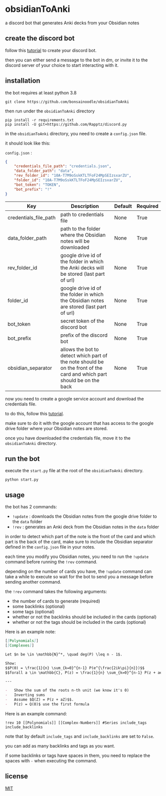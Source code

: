 # obsidianToAnki

a discord bot that generates Anki decks from your Obsidian notes

## create the discord bot

follow this [tutorial](https://discordpy.readthedocs.io/en/stable/discord.html) to create your discord bot.

then you can either send a message to the bot in dm, or invite it to the discord server of your choice to start interacting with it.

## installation

the bot requires at least python 3.8

```
git clone https://github.com/bonsainoodle/obsidianToAnki
```

then run under the `obsidianToAnki` directory

```
pip install -r requirements.txt
pip install -U git+https://github.com/Rapptz/discord.py
```

in the `obsidianToAnki` directory, you need to create a `config.json` file.

it should look like this:

`config.json` :

```json
{
    "credentials_file_path": "credentials.json",
    "data_folder_path": "data",
    "rev_folder_id": "10A-T7M9oSskKTLTFoF24MpSEIzsxarZU",
    "folder_id": "10A-T7M9oSskKTLTFoF24MpSEIzsxarZU",
    "bot_token": "TOKEN",
    "bot_prefix": "!"
}
```

| Key                   | Description                                                                                                             | Default | Required |
| --------------------- | ----------------------------------------------------------------------------------------------------------------------- | ------- | -------- |
| credentials_file_path | path to credentials file                                                                                                | None    | True     |
| data_folder_path      | path to the folder where the Obsidian notes will be downloaded                                                          | None    | True     |
| rev_folder_id         | google drive id of the folder in which the Anki decks will be stored (last part of url)                                 | None    | True     |
| folder_id             | google drive id of the folder in which the Obsidian notes are stored (last part of url)                                 | None    | True     |
| bot_token             | secret token of the discord bot                                                                                         | None    | True     |
| bot_prefix            | prefix of the discord bot                                                                                               | None    | True     |
| obsidian_separator    | allows the bot to detect which part of the note should be on the front of the card and which part should be on the back | None    | True     |

now you need to create a google service account and download the credentials file.

to do this, follow this [tutorial](https://developers.google.com/workspace/guides/create-credentials?hl=fr#service-account).

make sure to do it with the google account that has access to the google drive folder where your Obsidian notes are stored.

once you have downloaded the credentials file, move it to the `obsidianToAnki` directory.

## run the bot

execute the `start.py` file at the root of the `obsidianToAnki` directory.

```
python start.py
```

## usage

the bot has 2 commands:

-   `!update` : downloads the Obsidian notes from the google drive folder to the `data` folder
-   `!rev` : generates an Anki deck from the Obsidian notes in the `data` folder

in order to detect which part of the note is the front of the card and which part is the back of the card, make sure to include the Obsidian separator defined in the `config.json` file in your notes.

each time you modify you Obsidian notes, you need to run the `!update` command before running the `!rev` command.

depending on the number of cards you have, the `!update` command can take a while to execute so wait for the bot to send you a message before sending another command.

the `!rev` command takes the following arguments:

-   the number of cards to generate (required)
-   some backlinks (optional)
-   some tags (optional)
-   whether or not the backlinks should be included in the cards (optional)
-   whether or not the tags should be included in the cards (optional)

Here is an example note:

```md
[[Polynomials]]
[[Complexes]]

Let $n be \in \mathbb{N}^*, \quad deg(P) \leq n - 1$.

Show:
$$P(0) = \frac{1}{n} \sum_{k=0}^{n-1} P(e^{\frac{2ik\pi}{n}})$$
$$forall a \in \mathbb{C}, P(z) = \frac{1}{n} \sum_{k=0}^{n-1} P(z + ae^{\frac{2ik\pi}{n}})$$

---

-   Show the sum of the roots n-th unit (we know it's 0)
-   Inverting sums
-   Assume $Q(Z) = P(z + aZ)$$.
-   P(z) = Q(0)$ use the first formula
```

Here is an example command:

```
!rev 10 [[Polynomials]] [[Complex-Numbers]] #Series include_tags include_backlinks
```

note that by default `include_tags` and `include_backlinks` are set to `False`.

you can add as many backlinks and tags as you want.

if some backlinks or tags have spaces in them, you need to replace the spaces with `-` when executing the command.

## license

[MIT](https://choosealicense.com/licenses/mit/)
